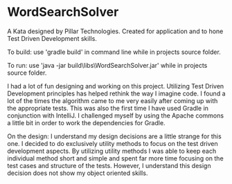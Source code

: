 # WordSearchSolver
A Kata designed by Pillar Technologies. Created for application and to hone Test Driven Development skills.


To build: use 'gradle build' in command line while in projects source folder.


To run: use 'java -jar build\libs\WordSearchSolver.jar' while in projects source folder.


I had a lot of fun designing and working on this project. Utilizing Test Driven Development principles has helped rethink the way I
imagine code. I found a lot of the times the algorithm came to me very easily after coming up with the appropriate tests. This
was also the first time I have used Gradle in conjunction with IntelliJ. I challenged myself by using the Apache commons a little bit in order to work the dependencies for Gradle.


On the design: I understand my design decisions are a little strange for this one. I decided to do exclusively utility methods to 
focus on the test driven development aspects. By utilizing utility methods I was able to keep each individual method short and simple and spent far more time focusing on the test cases and structure of the tests. However, I understand this design decision does not show my object oriented skills.
